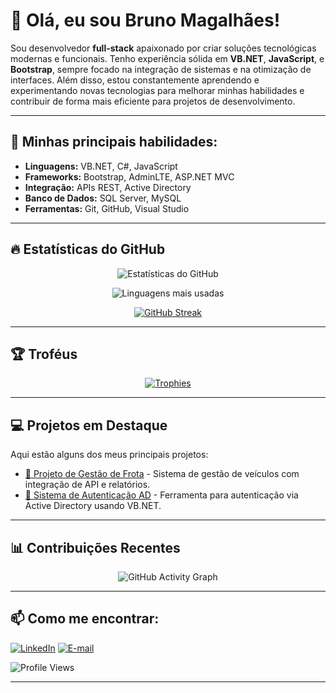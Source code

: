 # 👋 Olá, eu sou Bruno Magalhães!

Sou desenvolvedor **full-stack** apaixonado por criar soluções tecnológicas modernas e funcionais. Tenho experiência sólida em **VB.NET**, **JavaScript**, e **Bootstrap**, sempre focado na integração de sistemas e na otimização de interfaces. Além disso, estou constantemente aprendendo e experimentando novas tecnologias para melhorar minhas habilidades e contribuir de forma mais eficiente para projetos de desenvolvimento.

---

## 🚀 Minhas principais habilidades:

- **Linguagens:** VB.NET, C#, JavaScript
- **Frameworks:** Bootstrap, AdminLTE, ASP.NET MVC
- **Integração:** APIs REST, Active Directory
- **Banco de Dados:** SQL Server, MySQL
- **Ferramentas:** Git, GitHub, Visual Studio

---

## 🔥 Estatísticas do GitHub

<div align="center">
  
![Estatísticas do GitHub](https://github-readme-stats.vercel.app/api?username=borgesMagalhaes&show_icons=true&theme=radical&count_private=true)
  
![Linguagens mais usadas](https://github-readme-stats.vercel.app/api/top-langs/?username=borgesMagalhaes&layout=compact&theme=radical)

[![GitHub Streak](https://github-readme-streak-stats.herokuapp.com/?user=borgesMagalhaes&theme=radical)](https://git.io/streak-stats)

</div>

---

## 🏆 Troféus

<div align="center">
  
[![Trophies](https://github-profile-trophy.vercel.app/?username=borgesMagalhaes&theme=darkhub&no-bg=true&row=1&column=6)](https://github.com/ryo-ma/github-profile-trophy)
  
</div>

---

## 💻 Projetos em Destaque

Aqui estão alguns dos meus principais projetos:

- [🔗 Projeto de Gestão de Frota](https://github.com/borgesMagalhaes/frota) - Sistema de gestão de veículos com integração de API e relatórios.
- [🔗 Sistema de Autenticação AD](https://github.com/borgesMagalhaes/auth-AD) - Ferramenta para autenticação via Active Directory usando VB.NET.

---

## 📊 Contribuições Recentes

<div align="center">

![GitHub Activity Graph](https://activity-graph.herokuapp.com/graph?username=borgesMagalhaes&theme=react-dark)

</div>

---

## 📫 Como me encontrar:

[![LinkedIn](https://img.shields.io/badge/-LinkedIn-blue?style=flat&logo=linkedin&logoColor=white)](https://www.linkedin.com/in/bruno-magalh%C3%A3es-2b878a2a/)
[![E-mail](https://img.shields.io/badge/Email-D14836?style=flat&logo=gmail&logoColor=white)](mailto:borges.magalhaes@gmail.com)

![Profile Views](https://komarev.com/ghpvc/?username=borgesMagalhaes&color=blue)

---

